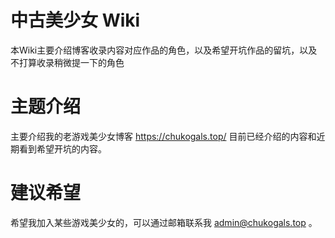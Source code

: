 # 中古美少女 Wiki

本Wiki主要介绍博客收录内容对应作品的角色，以及希望开坑作品的留坑，以及不打算收录稍微提一下的角色

# 主题介绍

主要介绍我的老游戏美少女博客 https://chukogals.top/ 目前已经介绍的内容和近期看到希望开坑的内容。

# 建议希望

希望我加入某些游戏美少女的，可以通过邮箱联系我 admin@chukogals.top 。